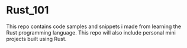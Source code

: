 # Rust_101
This repo contains code samples and snippets i made from learning the Rust programming language.
This repo will also include personal mini projects built using Rust.
